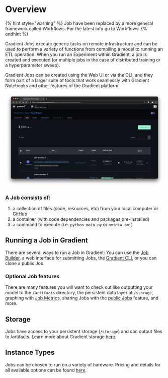 # Overview

{% hint style="warning" %} Job have been replaced by a more general framework called Workflows. For the latest info go to Workflows. {% endhint %}

Gradient Jobs execute generic tasks on remote infrastructure and can be used to perform a variety of functions from compiling a model to running an ETL operation. When you run an Experiment within Gradient, a job is created and executed \(or multiple jobs in the case of distributed training or a hyperparameter sweep\).

Gradient Jobs can be created using the Web UI or via the CLI, and they form part of a larger suite of tools that work seamlessly with Gradient Notebooks and other features of the Gradient platform.

![Jobs are available within a project](../.gitbook/assets/screen-shot-2021-01-18-at-9.56.58-pm.png)

### A Job consists of:

1. a collection of files \(code, resources, etc\) from your local computer or GitHub
2. a container \(with code dependencies and packages pre-installed\)
3. a command to execute \(i.e. `python main.py` or `nvidia-smi`\)

## Running a Job in Gradient

There are several ways to run a Job in Gradient: You can use the [Job Builder](about.md), a web interface for submitting Jobs, the [Gradient CLI](../get-started/install-the-cli.md), or you can clone a public Job.

### Optional Job features

There are many features you will want to check out like outputting your model to the `/artifacts` directory, the persistent data layer at `/storage`, graphing with [Job Metrics](create-a-job/job-metrics/), sharing Jobs with the [public Jobs](create-a-job/public-jobs.md) feature, and more.

## Storage

Jobs have access to your persistent storage \(`/storage`\) and can output files to /artifacts. Learn more about Gradient storage [here](../data/storage/).

## Instance Types

Jobs can be chosen to run on a variety of hardware. Pricing and details for all available options can be found [here](https://gradient.paperspace.com/instances).


